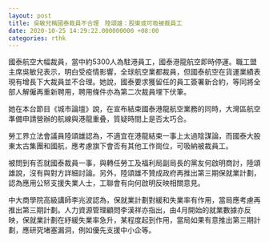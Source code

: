 ```yaml
---
layout: post
title: 吳敏兒稱國泰裁員不合理　陸頌雄：股東或可吸被裁員工
date: 2020-10-25 14:29:22.000000000 +08:00
categories: rthk
---
```


國泰航空大幅裁員，當中約5300人為駐港員工，國泰港龍航空即時停運。職工盟主席吳敏兒表示，明白受疫情影響，全球航空業都裁員，但國泰航空在貨運業績表現有增長下大裁員並不合理。她說，國泰要求獲留任的員工簽署新合約，等同將全部人解僱再重新聘用，聘用條件亦為第二次裁員埋下伏筆。

她在本台節目《城市論壇》說，在宣布結束國泰港龍航空業務的同時，大灣區航空準備申請營辦的航線與港龍重叠，質疑時間上是否太巧合。

勞工界立法會議員陸頌雄認為，不適宜在港龍結束一事上太過陰謀論，而國泰大股東太古集團和國航，應考慮旗下會否有其他工作崗位，可吸納被裁員工。

被問到有否就國泰裁員一事，與轉任勞工及福利局副局長的黨友何啟明商討，陸頌雄說，沒有與對方詳細討論。另外，陸頌雄不贊成政府再推出第三期保就業計劃，認為應用公帑支援失業人士，工聯會有向何啟明反映相關意見。

中大商學院高級講師李兆波認為，保就業計劃對緩和失業率有作用，當局應考慮再推出第三期計劃。人力資源管理顧問李漢祥亦指出，由4月開始的就業數據亦反映，保就業計劃在紓緩失業率急升，某程度起到作用，當局如果有意推出第三期計劃，應研究堵塞漏洞，例如優先支援中小企等。
